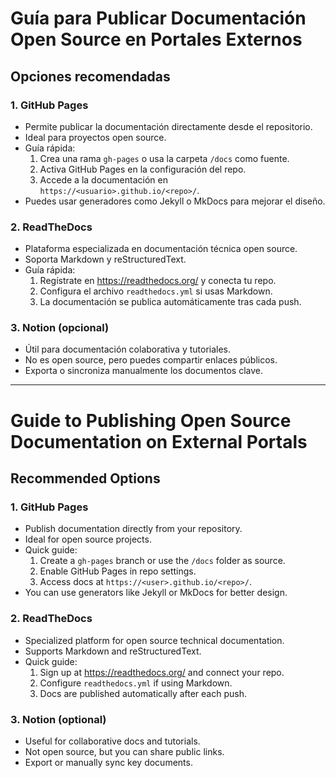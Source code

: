 # Guía para Publicar Documentación Open Source en Portales Externos

## Opciones recomendadas

### 1. GitHub Pages
- Permite publicar la documentación directamente desde el repositorio.
- Ideal para proyectos open source.
- Guía rápida:
  1. Crea una rama `gh-pages` o usa la carpeta `/docs` como fuente.
  2. Activa GitHub Pages en la configuración del repo.
  3. Accede a la documentación en `https://<usuario>.github.io/<repo>/`.
- Puedes usar generadores como Jekyll o MkDocs para mejorar el diseño.

### 2. ReadTheDocs
- Plataforma especializada en documentación técnica open source.
- Soporta Markdown y reStructuredText.
- Guía rápida:
  1. Regístrate en https://readthedocs.org/ y conecta tu repo.
  2. Configura el archivo `readthedocs.yml` si usas Markdown.
  3. La documentación se publica automáticamente tras cada push.

### 3. Notion (opcional)
- Útil para documentación colaborativa y tutoriales.
- No es open source, pero puedes compartir enlaces públicos.
- Exporta o sincroniza manualmente los documentos clave.

---

# Guide to Publishing Open Source Documentation on External Portals

## Recommended Options

### 1. GitHub Pages
- Publish documentation directly from your repository.
- Ideal for open source projects.
- Quick guide:
  1. Create a `gh-pages` branch or use the `/docs` folder as source.
  2. Enable GitHub Pages in repo settings.
  3. Access docs at `https://<user>.github.io/<repo>/`.
- You can use generators like Jekyll or MkDocs for better design.

### 2. ReadTheDocs
- Specialized platform for open source technical documentation.
- Supports Markdown and reStructuredText.
- Quick guide:
  1. Sign up at https://readthedocs.org/ and connect your repo.
  2. Configure `readthedocs.yml` if using Markdown.
  3. Docs are published automatically after each push.

### 3. Notion (optional)
- Useful for collaborative docs and tutorials.
- Not open source, but you can share public links.
- Export or manually sync key documents.
